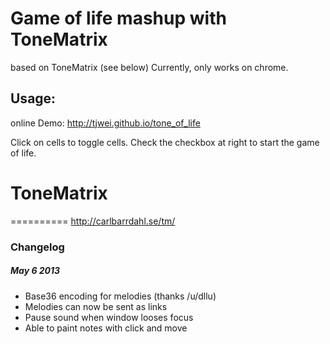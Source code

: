 # Game of life mashup with ToneMatrix
based on ToneMatrix (see below)
Currently, only works on chrome.
## Usage:
online Demo: http://tjwei.github.io/tone_of_life

Click on cells to toggle cells.  Check the checkbox at right to start the game of life. 



# ToneMatrix
==========
http://carlbarrdahl.se/tm/

### Changelog
##### May 6 2013
* Base36 encoding for melodies (thanks /u/dllu)
* Melodies can now be sent as links
* Pause sound when window looses focus
* Able to paint notes with click and move